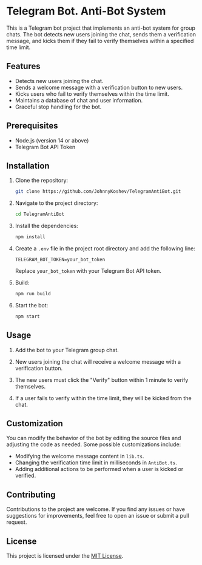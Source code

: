 # Telegram Bot. Anti-Bot System

This is a Telegram bot project that implements an anti-bot system for group chats. The bot detects new users joining the chat, sends them a verification message, and kicks them if they fail to verify themselves within a specified time limit.

## Features

- Detects new users joining the chat.
- Sends a welcome message with a verification button to new users.
- Kicks users who fail to verify themselves within the time limit.
- Maintains a database of chat and user information.
- Graceful stop handling for the bot.

## Prerequisites

- Node.js (version 14 or above)
- Telegram Bot API Token

## Installation

1. Clone the repository:

   ```bash
   git clone https://github.com/JohnnyKoshev/TelegramAntiBot.git
   ```

2. Navigate to the project directory:

   ```bash
   cd TelegramAntiBot
   ```

3. Install the dependencies:

   ```bash
   npm install
   ```

4. Create a `.env` file in the project root directory and add the following line:

   ```
   TELEGRAM_BOT_TOKEN=your_bot_token
   ```

   Replace `your_bot_token` with your Telegram Bot API token.
 
5. Build:

   ```bash
   npm run build
   ```

6. Start the bot:

   ```bash
   npm start
   ```

## Usage

1. Add the bot to your Telegram group chat.

2. New users joining the chat will receive a welcome message with a verification button.

3. The new users must click the "Verify" button within 1 minute to verify themselves.

4. If a user fails to verify within the time limit, they will be kicked from the chat.

## Customization

You can modify the behavior of the bot by editing the source files and adjusting the code as needed. Some possible customizations include:

- Modifying the welcome message content in `lib.ts`.
- Changing the verification time limit in milliseconds in `AntiBot.ts`.
- Adding additional actions to be performed when a user is kicked or verified.

## Contributing

Contributions to the project are welcome. If you find any issues or have suggestions for improvements, feel free to open an issue or submit a pull request.

## License

This project is licensed under the [MIT License](LICENSE).
